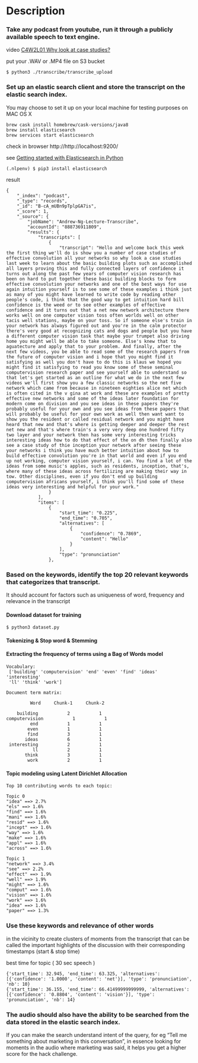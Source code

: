 # Description

### Take any podcast from youtube, run it through a publicly available speech to text engine.

video [C4W2L01 Why look at case studies?](https://www.youtube.com/watch?v=-bvTzZCEOdM&list=PLkDaE6sCZn6Gl29AoE31iwdVwSG-KnDzF&index=12)

put your .WAV or .MP4 file on S3 bucket
```
$ python3 ./transcribe/transcribe_upload
```

### Set up an elastic search client and store the transcript on the elastic search index.

You may choose to set it up on your local machine for testing purposes
on MAC OS X
```
brew cask install homebrew/cask-versions/java8
brew install elasticsearch
brew services start elasticsearch
```

check in browser http://http://localhost:9200/

see [Getting started with Elasticsearch in Python](https://towardsdatascience.com/getting-started-with-elasticsearch-in-python-c3598e718380)

```
(.nlpenv) $ pip3 install elasticsearch
```

result
```
{
    "_index": "podcast",
    "_type": "records",
    "_id": "B-cA_mUBn9pTplpGA7is",
    "_score": 1,
    "_source": {
        "jobName": "Andrew-Ng-Lecture-Transcribe",
        "accountId": "888736911809",
        "results": {
            "transcripts": [
                {
                    "transcript": "Hello and welcome back this week the first thing we'll do is show you a number of case studies of effective convolution all your networks so why look a case studies last week to learn about the basic building plots such as accomplished all layers proving this and fully connected layers of confidence it turns out along the past few years of computer vision research has been on hard to put together these basic building blocks to form effective convolution your networks and one of the best ways for use again intuition yourself is to see some of these examples i think just as many of you might have learned to write code by reading other people's code, i think that the good way to get intuition hard bill confidence is the weed or to see other examples of effective confidence and it turns out that a net new network architecture there works well on one computer vision toss often worlds well on other tacis well stations, maybe on your toss. So if someone else's train in your network has always figured out and you're in the calm protector there's very good at recognizing cats and dogs and people but you have a different computer vision task that maybe your trumpet also driving home you might well be able to take someone. Else's knew that to aguatecture and apply that to your problem. And finally, after the next few videos, you be able to read some of the research papers from the future of computer vision and i hope that you might find it satisfying as well you don't have to do this is klaus we hoped you might find it satisfying to read you know some of these seminal computervision research paper and see yourself able to understand so that let's get started as an outline for what we do in the next few videos we'll first show you a few classic networks so the net five network which came from because in nineteen eighties alice net which is often cited in the v gina at work and these are examples of pretty effective new networks and some of the ideas later foundation for modern come on division and you see ideas in these papers they're probably useful for your own and you see ideas from these papers that will probably be useful for your own work as well then want want to show you the resident or called residual network and you might have heard that new and that's where is getting deeper and deeper the rest net new and that's where train's a very very deep one hundred fifty two layer and your network then has some very interesting tricks interesting ideas how to do that effect of the on dh then finally also see a case study of thie inception your network after seeing these your networks i think you have much better intuition about how to build effective convolution you're in that world and even if you end up not working, computer vision yourself, i can. You find a lot of the ideas from some music's apples, such as residents, inception, that's, where many of these ideas across fertilizing are making their way in tow. Other disciplines, even if you don't end up building computervision africans yourself, i think you'll find some of these ideas very interesting and helpful for your work."
                }
            ],
            "items": [
                {
                    "start_time": "0.225",
                    "end_time": "0.705",
                    "alternatives": [
                        {
                            "confidence": "0.7869",
                            "content": "Hello"
                        }
                    ],
                    "type": "pronunciation"
                },
```

### Based on the keywords, identify the top 20 relevant keywords that categorizes that transcript.
It should account for factors such as uniqueness of word, frequency and relevance in the transcript

#### Download dataset for training
```
$ python3 dataset.py
```

#### Tokenizing & Stop word & Stemming

#### Extracting the frequency of terms using a Bag of Words model
```
Vocabulary:
 ['building' 'computervision' 'end' 'even' 'find' 'ideas' 'interesting'
 'll' 'think' 'work']

Document term matrix:

         Word     Chunk-1     Chunk-2

    building           2           1
computervision           1           1
         end           1           1
        even           1           1
        find           3           1
       ideas           6           1
 interesting           2           1
          ll           2           1
       think           3           1
        work           2           1
```

#### Topic modeling using Latent Dirichlet Allocation

```
Top 10 contributing words to each topic:

Topic 0
"idea" ==> 2.7%
"els" ==> 1.6%
"find" ==> 1.6%
"mani" ==> 1.6%
"resid" ==> 1.6%
"incept" ==> 1.6%
"way" ==> 1.6%
"make" ==> 1.6%
"appl" ==> 1.6%
"across" ==> 1.6%

Topic 1
"network" ==> 3.4%
"see" ==> 2.2%
"effect" ==> 1.9%
"well" ==> 1.9%
"might" ==> 1.6%
"comput" ==> 1.6%
"vision" ==> 1.6%
"work" ==> 1.6%
"idea" ==> 1.6%
"paper" ==> 1.3%
```

### Use these keywords and relevance of other words
in the vicinity to create clusters of moments from the transcript that can be called
the important highlights of the discussion with their corresponding timestamps (start & stop time)

best time for topic ( 30 sec speech )
```
{'start_time': 32.945, 'end_time': 63.325, 'alternatives': [{'confidence': '1.0000', 'content': 'net'}], 'type': 'pronunciation', 'nb': 10}
{'start_time': 36.155, 'end_time': 66.41499999999999, 'alternatives': [{'confidence': '0.8804', 'content': 'vision'}], 'type': 'pronunciation', 'nb': 14}

```

### The audio should also have the ability to be searched from the data stored in the elastic search index.
If you can make the search understand intent of the query, for eg “Tell me something about marketing in this conversation”,
in essence looking for moments in the audio where marketing was said, it helps you get a higher score for the hack challenge.

